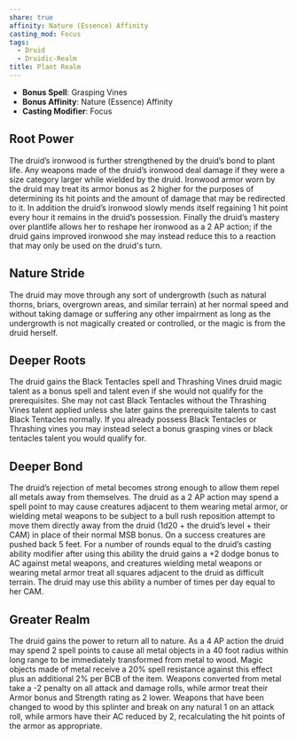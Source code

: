 ```yaml
---
share: true
affinity: Nature (Essence) Affinity
casting_mod: Focus
tags:
  - Druid
  - Druidic-Realm
title: Plant Realm
---
```


- **Bonus Spell**: Grasping Vines
- **Bonus Affinity**: Nature (Essence) Affinity
- **Casting Modifier**: Focus
## Root Power
The druid’s ironwood is further strengthened by the druid’s bond to plant life. Any weapons made of the druid’s ironwood deal damage if they were a size category larger while wielded by the druid. Ironwood armor worn by the druid may treat its armor bonus as 2 higher for the purposes of determining its hit points and the amount of damage that may be redirected to it. In addition the druid’s ironwood slowly mends itself regaining 1 hit point every hour it remains in the druid’s possession. Finally the druid’s mastery over plantlife allows her to reshape her ironwood as a 2 AP action; if the druid gains improved ironwood she may instead reduce this to a reaction that may only be used on the druid's turn.
## Nature Stride
The druid may move through any sort of undergrowth (such as natural thorns, briars, overgrown areas, and similar terrain) at her normal speed and without taking damage or suffering any other impairment as long as the undergrowth is not magically created or controlled, or the magic is from the druid herself.
## Deeper Roots
The druid gains the Black Tentacles spell and Thrashing Vines druid magic talent as a bonus spell and talent even if she would not qualify for the prerequisites. She may not cast Black Tentacles without the Thrashing Vines talent applied unless she later gains the prerequisite talents to cast Black Tentacles normally. If you already possess Black Tentacles or Thrashing vines you may instead select a bonus grasping vines or black tentacles talent you would qualify for.
## Deeper Bond
The druid’s rejection of metal becomes strong enough to allow them repel all metals away from themselves. The druid as a 2 AP action may spend a spell point to may cause creatures adjacent to them wearing metal armor, or wielding metal weapons to be subject to a bull rush reposition attempt to move them directly away from the druid (1d20 + the druid’s level + their CAM) in place of their normal MSB bonus. On a success creatures are pushed back 5 feet. For a number of rounds equal to the druid’s casting ability modifier after using this ability the druid gains a +2 dodge bonus to AC against metal weapons, and creatures wielding metal weapons or wearing metal armor treat all squares adjacent to the druid as difficult terrain. The druid may use this ability a number of times per day equal to her CAM.
## Greater Realm
The druid gains the power to return all to nature. As a 4 AP action the druid may spend 2 spell points to cause all metal objects in a 40 foot radius within long range to be immediately transformed from metal to wood. Magic objects made of metal receive a 20% spell resistance against this effect plus an additional 2% per BCB of the item. Weapons converted from metal take a -2 penalty on all attack and damage rolls, while armor treat their Armor bonus and Strength rating as 2 lower. Weapons that have been changed to wood by this splinter and break on any natural 1 on an attack roll, while armors have their AC reduced by 2, recalculating the hit points of the armor as appropriate.